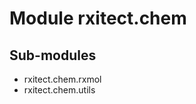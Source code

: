 Module rxitect.chem
===================

Sub-modules
-----------
* rxitect.chem.rxmol
* rxitect.chem.utils